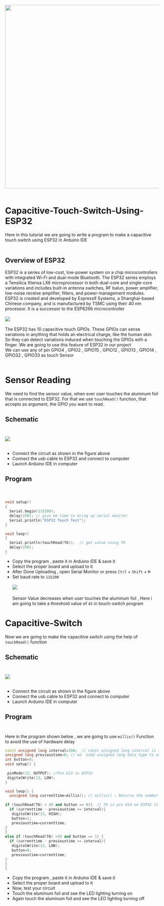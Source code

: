 <img src="images/20210421_170337.gif" width="600"  />  <br><br>
# Capacitive-Touch-Switch-Using-ESP32
Here in this tutorial we are going to write a program to make a capacitive touch switch using ESP32 in Arduino IDE<br><br>
## Overview of ESP32

ESP32 is a series of low-cost, low-power system on a chip microcontrollers with integrated Wi-Fi and dual-mode Bluetooth. The ESP32 series employs a Tensilica Xtensa LX6 microprocessor in both dual-core and single-core variations and includes built-in antenna switches, RF balun, power amplifier, low-noise receive amplifier, filters, and power-management modules. ESP32 is created and developed by Espressif Systems, a Shanghai-based Chinese company, and is manufactured by TSMC using their 40 nm processor. It is a successor to the ESP8266 microcontroller<br><br>
<img src="images/ESP32-pinout.png"   />  <br><br>
The ESP32 has 10 capacitive touch GPIOs. These GPIOs can sense variations in anything that holds an electrical charge, like the human skin. So they can detect variations induced when touching the GPIOs with a finger.  We are going to use this feature of ESP32 in our project<br>
We can use any of pin GPIO4 , GPIO2 , GPIO15 , GPIO12 , GPIO13 , GPIO14 , GPIO32 , GPIO33 as touch Sensor<br><br>
#  Sensor Reading
We need to find the sensor value, when ever user touches the aluminum foil that is connected to ESP32. For that we use `touchRead()` function, that accepts as argument, the GPIO you want to read.
## Schematic <br><br>
<img src="images/img1.jpg"/> <br><br>
* Connect the circuit as shown in the figure above 
* Connect the usb cable to ESP32 and connect to computer
* Launch Arduino IDE in computer
## Program <br><br>
``` cpp

void setup()
{
  Serial.begin(115200);
  delay(250); // give me time to bring up serial monitor
  Serial.println("ESP32 Touch Test");
}

void loop()
{
  Serial.println(touchRead(T6));  // get value using T6
  delay(250);
}
```
* Copy the program , paste it in Arduino IDE & save it
* Select the proper board and upload to it
* After Done Uploading , open Serial Monitor or press `Ctrl` + `Shift` + `M`
* Set baud rate to `115200`<br><br>
<img src="images/Screenshot%20(269).png"><br><br>
Sensor Value decreases when user touches the aluminum foil , Here i am going to take a threshold value of `45` in touch-switch program<br>
# Capacitive-Switch
Now we are going to make the capacitive switch using the help of `touchRead()` function
## Schematic<br><br>
<img src="images/2021-04-22_01-02.png"/> <br><br>
* Connect the circuit as shown in the figure above 
* Connect the usb cable to ESP32 and connect to computer
* Launch Arduino IDE in computer
## Program <br><br>
Here in the program shown below , we are going to use `millis()` Function to avoid the use of hardware delay
``` cpp
const unsigned long interval=200;  // const unsigned long interval is the used to give delay in program without interrupting the execution of program 
unsigned long previoustime=0; // we  used unsigned long data type to avoid occuring of error while working
int button=0;
void setup() {
  
 pinMode(13, OUTPUT); //Pin D13 in ESP32
 digitalWrite(13, LOW);
}

void loop() {
  unsigned long currenttime=millis(); // millis() : Returns the number of milliseconds passed since the Arduino board began running the current program
 
if (touchRead(T6) < 45 and button == 0){  // T6 is pin D14 on ESP32 it is capable to work as a touch sensor  
  if (currenttime - previoustime >= interval){
   digitalWrite(13, HIGH);
   button=1;
   previoustime=currenttime;
}
}
else if (touchRead(T6) <45 and button == 1) {
  if (currenttime - previoustime >= interval){
   digitalWrite(13, LOW);
   button=0;
   previoustime=currenttime;
}
}
}
```
* Copy the program , paste it in Arduino IDE & save it
* Select the proper board and upload to it
* Now, test your circuit
* Touch the aluminum foil and see the LED lighting turning on
* Again touch the aluminum foil and see the LED lighting turning off

